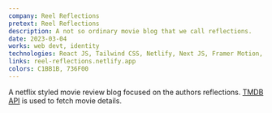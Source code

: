 ```yaml
---
company: Reel Reflections
pretext: Reel Reflections
description: A not so ordinary movie blog that we call reflections.
date: 2023-03-04
works: web devt, identity
technologies: React JS, Tailwind CSS, Netlify, Next JS, Framer Motion, NPM, Node JS
links: reel-reflections.netlify.app
colors: C1BB1B, 736F00
---
```


A netflix styled movie review blog focused on the authors reflections. [TMDB API](https://www.themoviedb.org/) is used to fetch movie details.
